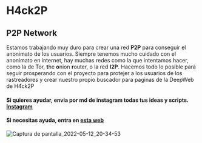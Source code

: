 # H4ck2P

## P2P Network
Estamos trabajando muy duro para crear una red **P2P** para conseguir el anonimato de los usuarios. Siempre tenemos mucho cuidado con el anonimato en internet, 
hay muchas redes como la que intentamos hacer, como la de Tor, **t**he **o**nion **r**outer, o la red **I2P**. Hacemos todo lo posible para seguir prosperando con 
el proyecto para protejer a los usuarios de los rastreadores y crear nuestro propio buscador para paginas de la DeepWeb de H4ck2P
#### Si quieres ayudar, envia por md de instagram todas tus ideas y scripts. [Instagram](https://www.instagram.com/h4cks0r7/)
#### Si necesitas ayuda, entra en [esta web](https://h4cks0r7.github.io/h4ck2p)

![Captura de pantalla_2022-05-12_20-34-53](https://user-images.githubusercontent.com/105391109/168145263-1ec539c1-b5ce-465a-b491-347a98c4d4f6.png)
